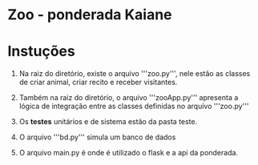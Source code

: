 # Zoo - ponderada Kaiane

# Instuções

1. Na raiz do diretório, existe o arquivo '''zoo.py''', nele estão as classes de criar animal, criar recito e receber visitantes.

2. Também na raiz do diretório, o arquivo  '''zooApp.py''' apresenta a lógica de integração entre as classes definidas no arquivo '''zoo.py'''

3. Os **testes** unitários e de sistema estão da pasta teste.

4. O arquivo '''bd.py''' simula um banco de dados

5. O arquivo main.py é onde é utilizado o flask e a api da ponderada.
